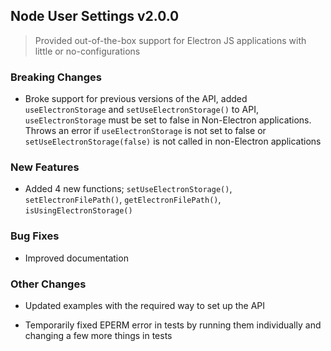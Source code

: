 ## Node User Settings v2.0.0

> Provided out-of-the-box support for Electron JS applications with little or no-configurations

### Breaking Changes

- Broke support for previous versions of the API, added `useElectronStorage` and `setUseElectronStorage()` to API, `useElectronStorage` must be set to false in Non-Electron applications. Throws an error if `useElectronStorage` is not set to false or `setUseElectronStorage(false)` is not called in non-Electron applications

### New Features

- Added 4 new functions; `setUseElectronStorage()`, `setElectronFilePath()`, `getElectronFilePath()`, `isUsingElectronStorage()`

### Bug Fixes

- Improved documentation

### Other Changes

- Updated examples with the required way to set up the API

- Temporarily fixed EPERM error in tests by running them individually and changing a few more things in tests
